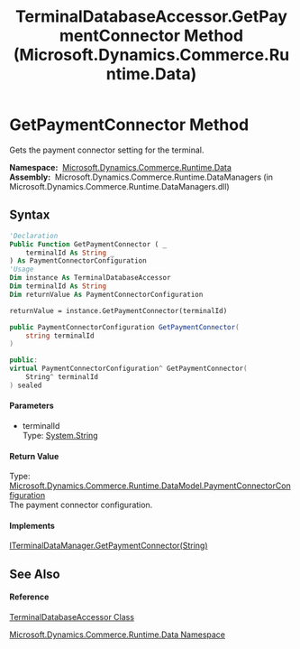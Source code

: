 ﻿---
title: TerminalDatabaseAccessor.GetPaymentConnector Method  (Microsoft.Dynamics.Commerce.Runtime.Data)
TOCTitle: GetPaymentConnector Method
ms:assetid: M:Microsoft.Dynamics.Commerce.Runtime.Data.TerminalDatabaseAccessor.GetPaymentConnector(System.String)
ms:mtpsurl: https://technet.microsoft.com/en-us/library/microsoft.dynamics.commerce.runtime.data.terminaldatabaseaccessor.getpaymentconnector(v=AX.60)
ms:contentKeyID: 62213350
ms.date: 05/18/2015
mtps_version: v=AX.60
f1_keywords:
- Microsoft.Dynamics.Commerce.Runtime.Data.TerminalDatabaseAccessor.GetPaymentConnector
dev_langs:
- CSharp
- C++
- VB
---

# GetPaymentConnector Method

Gets the payment connector setting for the terminal.

**Namespace:**  [Microsoft.Dynamics.Commerce.Runtime.Data](microsoft-dynamics-commerce-runtime-data-namespace.md)  
**Assembly:**  Microsoft.Dynamics.Commerce.Runtime.DataManagers (in Microsoft.Dynamics.Commerce.Runtime.DataManagers.dll)

## Syntax

``` vb
'Declaration
Public Function GetPaymentConnector ( _
    terminalId As String _
) As PaymentConnectorConfiguration
'Usage
Dim instance As TerminalDatabaseAccessor
Dim terminalId As String
Dim returnValue As PaymentConnectorConfiguration

returnValue = instance.GetPaymentConnector(terminalId)
```

``` csharp
public PaymentConnectorConfiguration GetPaymentConnector(
    string terminalId
)
```

``` c++
public:
virtual PaymentConnectorConfiguration^ GetPaymentConnector(
    String^ terminalId
) sealed
```

#### Parameters

  - terminalId  
    Type: [System.String](https://technet.microsoft.com/en-us/library/s1wwdcbf\(v=ax.60\))  

#### Return Value

Type: [Microsoft.Dynamics.Commerce.Runtime.DataModel.PaymentConnectorConfiguration](paymentconnectorconfiguration-class-microsoft-dynamics-commerce-runtime-datamodel.md)  
The payment connector configuration.  

#### Implements

[ITerminalDataManager.GetPaymentConnector(String)](iterminaldatamanager-getpaymentconnector-method-microsoft-dynamics-commerce-runtime-data.md)  

## See Also

#### Reference

[TerminalDatabaseAccessor Class](terminaldatabaseaccessor-class-microsoft-dynamics-commerce-runtime-data.md)

[Microsoft.Dynamics.Commerce.Runtime.Data Namespace](microsoft-dynamics-commerce-runtime-data-namespace.md)

